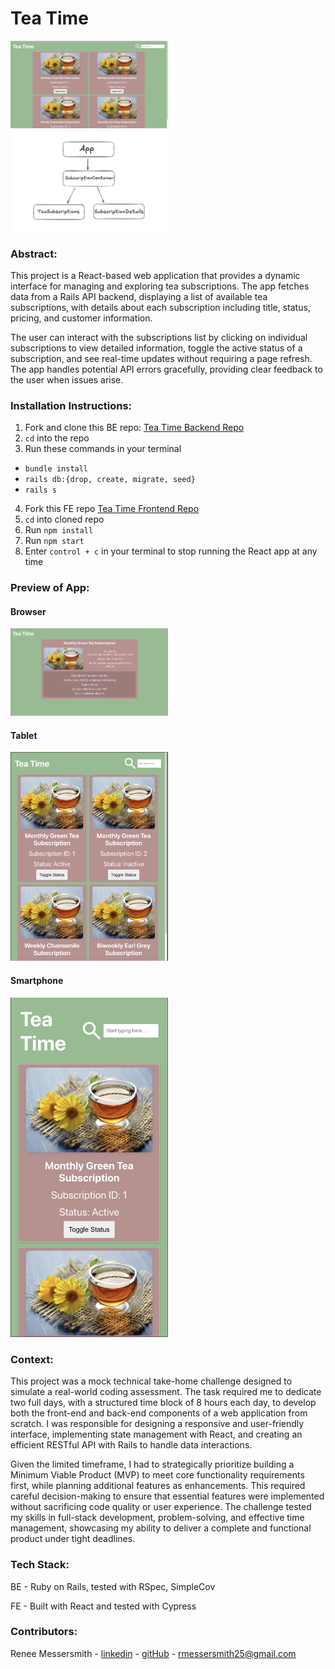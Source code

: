 <!-- <h1 align="center"> Tea Time </h1> -->
# Tea Time
<img src="./public/assets/home.png" alt="Home page view" width="50%">
<img src="./public/assets/component.png" alt="Component diagram" width="50%">

### Abstract:
[//]: <> (Briefly describe what you built and its features. What problem is the app solving? How does this application solve that problem?)

This project is a React-based web application that provides a dynamic interface for managing and exploring tea subscriptions. The app fetches data from a Rails API backend, displaying a list of available tea subscriptions, with details about each subscription including title, status, pricing, and customer information.

The user can interact with the subscriptions list by clicking on individual subscriptions to view detailed information, toggle the active status of a subscription, and see real-time updates without requiring a page refresh. The app handles potential API errors gracefully, providing clear feedback to the user when issues arise.

### Installation Instructions:
[//]: <> (What steps does a person have to take to get your app cloned down and running?)

1. Fork and clone this BE repo: 
[Tea Time Backend Repo](https://github.com/reneemes/tea_subscription_be)
2. `cd` into the repo
2. Run these commands in your terminal
  - `bundle install`
  -  `rails db:{drop, create, migrate, seed}`
  -  `rails s`

4. Fork this FE repo
[Tea Time Frontend Repo](https://github.com/reneemes/tea-subscription-fe)
5. `cd` into cloned repo
6. Run `npm install`
7. Run `npm start`
8.  Enter `control + c` in your terminal to stop running the React app at any time
<!-- 9. To run Cypress tests, use `npx cypress open` -->

<!-- <h2 align="center"> Usage </h2> -->

### Preview of App:
[//]: <> (Provide ONE gif or screenshot of your application - choose the "coolest" piece of functionality to show off. gifs preferred!)
#### Browser
<img src="./public/assets/details-view.png" alt="Browser view" width="50%">

#### Tablet
<img src="./public/assets/tablet-view.png" alt="Tablet view" width="50%">

#### Smartphone
<img src="./public/assets/smartphone-view.png" alt="Smartphone view" width="50%">

### Context:
[//]: <> (Give some context for the project here. How long did you have to work on it? How far into the Turing program are you?)
This project was a mock technical take-home challenge designed to simulate a real-world coding assessment. The task required me to dedicate two full days, with a structured time block of 8 hours each day, to develop both the front-end and back-end components of a web application from scratch. I was responsible for designing a responsive and user-friendly interface, implementing state management with React, and creating an efficient RESTful API with Rails to handle data interactions.

Given the limited timeframe, I had to strategically prioritize building a Minimum Viable Product (MVP) to meet core functionality requirements first, while planning additional features as enhancements. This required careful decision-making to ensure that essential features were implemented without sacrificing code quality or user experience. The challenge tested my skills in full-stack development, problem-solving, and effective time management, showcasing my ability to deliver a complete and functional product under tight deadlines.

### Tech Stack:
BE - Ruby on Rails, tested with RSpec, SimpleCov

FE - Built with React and tested with Cypress

### Contributors:
[//]: <> (Who worked on this application? Link to your GitHub. Consider also providing LinkedIn link)
Renee Messersmith - [linkedin](https://www.linkedin.com/in/reneemessersmith/) - [gitHub](https://github.com/reneemes) - rmessersmith25@gmail.com
